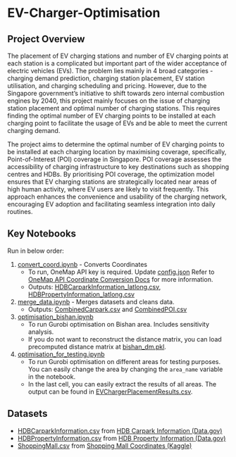 # EV-Charger-Optimisation
## Project Overview
The placement of EV charging stations and number of EV charging points at each station is a complicated but important part of the wider acceptance of electric vehicles (EVs). The problem lies mainly in 4 broad categories - charging demand prediction, charging station placement, EV station utilisation, and charging scheduling and pricing. However, due to the Singapore government’s initiative to shift towards zero internal combustion engines by 2040, this project mainly focuses on the issue of charging station placement and optimal number of charging stations. This requires finding the optimal number of EV charging points to be installed at each charging point to facilitate the usage of EVs and be able to meet the current charging demand. 

The project aims to determine the optimal number of EV charging points to be installed at each charging location by maximising coverage, specifically, Point-of-Interest (POI) coverage in Singapore. POI coverage assesses the accessibility of charging infrastructure to key destinations such as shopping centres and HDBs. By prioritising POI coverage, the optimization model ensures that EV charging stations are strategically located near areas of high human activity, where EV users are likely to visit frequently. This approach enhances the convenience and usability of the charging network, encouraging EV adoption and facilitating seamless integration into daily routines.

## Key Notebooks
Run in below order:
1. [convert_coord.ipynb](./convert_coord.ipynb) - Converts Coordinates
    - To run, OneMap API key is required. Update [config.json](./config.json) Refer to [OneMap API Coordinate Conversion Docs](https://www.onemap.gov.sg/apidocs/apidocs/#coordinateConverters) for more information.
    - Outputs: [HDBCarparkInformation_latlong.csv](./data/HDBCarparkInformation_latlong.csv), [HDBPropertyInformation_latlong.csv](./data/HDBPropertyInformation_latlong.csv)
2. [merge_data.ipynb](./merge_data.ipynb) - Merges datasets and cleans data. 
    - Outputs: [CombinedCarpark.csv](./data/CombinedCarpark.csv) and [CombinedPOI.csv](./data/CombinedPOI.csv)
3. [optimisation_bishan.ipynb](./optimisation_bishan.ipynb)
    - To run Gurobi optimisation on Bishan area. Includes sensitivity analysis.
    - If you do not want to reconstruct the distance matrix, you can load precomputed distance matrix at [bishan_dm.pkl](./data/pkl/bishan_dm.pkl).
4. [optimisation_for_testing.ipynb](./optimisation_for_testing.ipynb)
    - To run Gurobi optimisation on different areas for testing purposes. You can easily change the area by changing the `area_name` variable in the notebook.
    - In the last cell, you can easily extract the results of all areas. The output can be found in [EVChargerPlacementResults.csv](./data/EVChargerPlacementResults.csv).

## Datasets
- [HDBCarparkInformation.csv](./data/HDBCarparkInformation.csv) from [HDB Carpark Information (Data.gov)](https://beta.data.gov.sg/datasets/d_23f946fa557947f93a8043bbef41dd09/view)
- [HDBPropertyInformation.csv](./data/HDBPropertyInformation.csv) from [HDB Property Information (Data.gov)](https://beta.data.gov.sg/datasets/d_17f5382f26140b1fdae0ba2ef6239d2f/view)
- [ShoppingMall.csv](./data/ShoppingMall.csv) from [Shopping Mall Coordinates (Kaggle)](https://www.kaggle.com/datasets/karthikgangula/shopping-mall-coordinates)